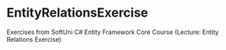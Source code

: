 # EntityRelationsExercise
Exercises from SoftUni C# Entity Framework Core Course (Lecture: Entity Relations Exercise)
